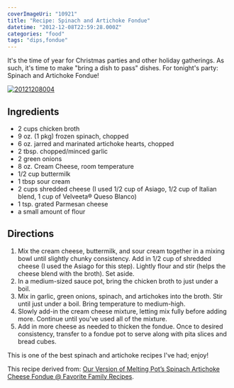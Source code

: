 ```yaml
---
coverImageUri: "10921"
title: "Recipe: Spinach and Artichoke Fondue"
datetime: "2012-12-08T22:59:28.000Z"
categories: "food"
tags: "dips,fondue"
---
```


It's the time of year for Christmas parties and other holiday gatherings. As such, it's time to make "bring a dish to pass" dishes. For tonight's party: Spinach and Artichoke Fondue!

[![](http://assets.brandonmartinez.com/brandonmartinez/2012/12/20121208004-575x383.jpg "20121208004")](http://assets.brandonmartinez.com/brandonmartinez/2012/12/20121208004.jpg)

## Ingredients

- 2 cups chicken broth
- 9 oz. (1 pkg) frozen spinach, chopped
- 6 oz. jarred and marinated artichoke hearts, chopped
- 2 tbsp. chopped/minced garlic
- 2 green onions
- 8 oz. Cream Cheese, room temperature
- 1/2 cup buttermilk
- 1 tbsp sour cream
- 2 cups shredded cheese (I used 1/2 cup of Asiago, 1/2 cup of Italian blend, 1 cup of Velveeta® Queso Blanco)
- 1 tsp. grated Parmesan cheese
- a small amount of flour

## Directions

1. Mix the cream cheese, buttermilk, and sour cream together in a mixing bowl until slightly chunky consistency. Add in 1/2 cup of shredded cheese (I used the Asiago for this step). Lightly flour and stir (helps the cheese blend with the broth). Set aside.
2. In a medium-sized sauce pot, bring the chicken broth to just under a boil.
3. Mix in garlic, green onions, spinach, and artichokes into the broth. Stir until just under a boil. Bring temperature to medium-high.
4. Slowly add-in the cream cheese mixture, letting mix fully before adding more. Continue until you've used all of the mixture.
5. Add in more cheese as needed to thicken the fondue. Once to desired consistency, transfer to a fondue pot to serve along with pita slices and bread cubes.

This is one of the best spinach and artichoke recipes I've had; enjoy!

This recipe derived from: [Our Version of Melting Pot’s Spinach Artichoke Cheese Fondue @ Favorite Family Recipes](http://www.favfamilyrecipes.com/2011/12/our-version-of-melting-pots-spinach-artichoke-cheese-fondue.html "Our Version of Melting Pot’s Spinach Artichoke Cheese Fondue @ Favorite Family Recipes").
